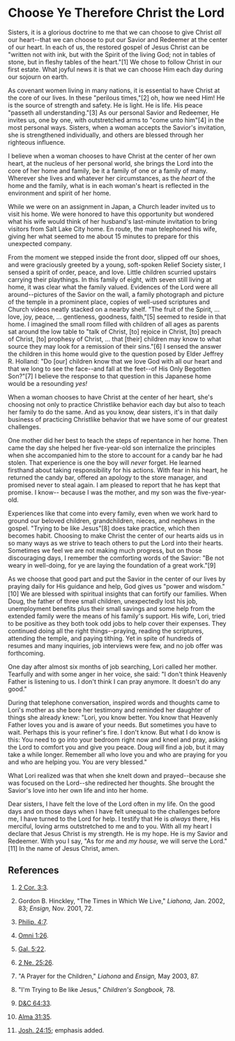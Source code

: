 # Choose Ye Therefore Christ the Lord

Sisters, it is a glorious doctrine to me that we can choose to give Christ
_all_ our heart--that we can choose to put our Savior and Redeemer at the
center of our heart. In each of us, the restored gospel of Jesus Christ can be
"written not with ink, but with the Spirit of the living God; not in tables of
stone, but in fleshy tables of the heart."[1] We chose to follow Christ in our
first estate. What joyful news it is that we can choose Him each day during
our sojourn on earth.

As covenant women living in many nations, it is essential to have Christ at
the core of our lives. In these "perilous times,"[2] oh, how we need Him! He
is the source of strength and safety. He is light. He is life. His peace
"passeth all understanding."[3] As our personal Savior and Redeemer, He
invites us, one by one, with outstretched arms to "come unto him"[4] in the
most personal ways. Sisters, when a woman accepts the Savior's invitation, she
is strengthened individually, and others are blessed through her righteous
influence.

I believe when a woman chooses to have Christ at the center of her own heart,
at the nucleus of her personal world, she brings the Lord into the core of her
home and family, be it a family of one or a family of many. Wherever she lives
and whatever her circumstances, as the _heart_ of the home and the family,
what is in each woman's heart is reflected in the environment and spirit of
her home.

While we were on an assignment in Japan, a Church leader invited us to visit
his home. We were honored to have this opportunity but wondered what his wife
would think of her husband's last-minute invitation to bring visitors from
Salt Lake City home. En route, the man telephoned his wife, giving her what
seemed to me about 15 minutes to prepare for this unexpected company.

From the moment we stepped inside the front door, slipped off our shoes, and
were graciously greeted by a young, soft-spoken Relief Society sister, I
sensed a spirit of order, peace, and love. Little children scurried upstairs
carrying their playthings. In this family of eight, with seven still living at
home, it was clear what the family valued. Evidences of the Lord were all
around--pictures of the Savior on the wall, a family photograph and picture of
the temple in a prominent place, copies of well-used scriptures and Church
videos neatly stacked on a nearby shelf. "The fruit of the Spirit, ... love,
joy, peace, ... gentleness, goodness, faith,"[5] seemed to reside in that home.
I imagined the small room filled with children of all ages as parents sat
around the low table to "talk of Christ, [to] rejoice in Christ, [to] preach
of Christ, [to] prophesy of Christ, ... that [their] children may know to what
source they may look for a remission of their sins."[6] I sensed the answer
the children in this home would give to the question posed by Elder Jeffrey R.
Holland: "Do [our] children know that we love God with all our heart and that
we long to see the face--and fall at the feet--of His Only Begotten Son?"[7] I
believe the response to that question in this Japanese home would be a
resounding _yes!_

When a woman chooses to have Christ at the center of her heart, she's choosing
not only to practice Christlike behavior each day but also to teach her family
to do the same. And as you know, dear sisters, it's in that daily business of
practicing Christlike behavior that we have some of our greatest challenges.

One mother did her best to teach the steps of repentance in her home. Then
came the day she helped her five-year-old son internalize the principles when
she accompanied him to the store to account for a candy bar he had stolen.
That experience is one the boy will _never_ forget. He learned firsthand about
taking responsibility for his actions. With fear in his heart, he returned the
candy bar, offered an apology to the store manager, and promised never to
steal again. I am pleased to report that he has kept that promise. I know--
because I was the mother, and my son was the five-year-old.

Experiences like that come into every family, even when we work hard to ground
our beloved children, grandchildren, nieces, and nephews in the gospel.
"Trying to be like Jesus"[8] does take practice, which then becomes habit.
Choosing to make Christ the center of our hearts aids us in so many ways as we
strive to teach others to put the Lord into their hearts. Sometimes we feel we
are not making much progress, but on those discouraging days, I remember the
comforting words of the Savior: "Be not weary in well-doing, for ye are laying
the foundation of a great work."[9]

As we choose that good part and put the Savior in the center of our lives by
praying daily for His guidance and help, God gives us "power and wisdom."[10]
We are blessed with spiritual insights that can fortify our families. When
Doug, the father of three small children, unexpectedly lost his job,
unemployment benefits plus their small savings and some help from the extended
family were the means of his family's support. His wife, Lori, tried to be
positive as they both took odd jobs to help cover their expenses. They
continued doing all the right things--praying, reading the scriptures,
attending the temple, and paying tithing. Yet in spite of hundreds of resumes
and many inquiries, job interviews were few, and no job offer was forthcoming.

One day after almost six months of job searching, Lori called her mother.
Tearfully and with some anger in her voice, she said: "I don't think Heavenly
Father is listening to us. I don't think I can pray anymore. It doesn't do any
good."

During that telephone conversation, inspired words and thoughts came to Lori's
mother as she bore her testimony and reminded her daughter of things she
already knew: "Lori, you know better. You know that Heavenly Father loves you
and is aware of your needs. But sometimes you have to wait. Perhaps this is
your refiner's fire. I don't know. But what I do know is this: You need to go
into your bedroom right now and kneel and pray, asking the Lord to comfort you
and give you peace. Doug _will_ find a job, but it may take a while longer.
Remember all who love you and who are praying for you and who are helping you.
You are very blessed."

What Lori realized was that when she knelt down and prayed--because she was
focused on the Lord--she redirected her thoughts. She brought the Savior's
love into her own life and into her home.

Dear sisters, I have felt the love of the Lord often in my life. On the good
days and on those days when I have felt unequal to the challenges before me, I
have turned to the Lord for help. I testify that He is _always_ there, His
merciful, loving arms outstretched to me and to you. With all my heart I
declare that Jesus Christ is my strength. He is my hope. He is my Savior and
Redeemer. With you I say, "As for _me_ and _my house,_ we will serve the
Lord."[11] In the name of Jesus Christ, amen.

## References

  1. [2 Cor. 3:3](https://www.lds.org/scriptures/nt/2-cor/3.3?lang=eng#2).

  2. Gordon B. Hinckley, "The Times in Which We Live," _Liahona,_ Jan. 2002, 83; _Ensign,_ Nov. 2001, 72.

  3. [Philip. 4:7](https://www.lds.org/scriptures/nt/philip/4.7?lang=eng#6).

  4. [Omni 1:26](https://www.lds.org/scriptures/bofm/omni/1.26?lang=eng#25).

  5. [Gal. 5:22](https://www.lds.org/scriptures/nt/gal/5.22?lang=eng#21).

  6. [2 Ne. 25:26](https://www.lds.org/scriptures/bofm/2-ne/25.26?lang=eng#25).

  7. "A Prayer for the Children," _Liahona_ and _Ensign,_ May 2003, 87.

  8. "I'm Trying to Be like Jesus," _Children's Songbook,_ 78.

  9. [D&amp;C 64:33](https://www.lds.org/scriptures/dc-testament/dc/64.33?lang=eng#32).

  10. [Alma 31:35](https://www.lds.org/scriptures/bofm/alma/31.35?lang=eng#34).

  11. [Josh. 24:15](https://www.lds.org/scriptures/ot/josh/24.15?lang=eng#14); emphasis added.

